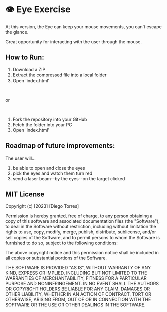 # 👁️ Eye Exercise
<p>At this version, the Eye can keep your mouse movements, you can't escape the glance.</p>
<p>Great opportunity for interacting with the user through the mouse.</p>

## How to Run:
1. Download a ZIP
2. Extract the compressed file into a local folder
3. Open 'index.html'

<br>
<p>or</p> 
<br>

1. Fork the repository into your GitHub
2. Fetch the folder into your PC
3. Open 'index.html'

## Roadmap of future improvements:
The user will...
1. be able to open and close the eyes
2. pick the eyes and watch them turn red
3. send a laser beam--by the eyes--on the target clicked

## MIT License

Copyright (c) [2023] [Diego Torres]

Permission is hereby granted, free of charge, to any person obtaining a copy
of this software and associated documentation files (the "Software"), to deal
in the Software without restriction, including without limitation the rights
to use, copy, modify, merge, publish, distribute, sublicense, and/or sell
copies of the Software, and to permit persons to whom the Software is
furnished to do so, subject to the following conditions:

The above copyright notice and this permission notice shall be included in all
copies or substantial portions of the Software.

THE SOFTWARE IS PROVIDED "AS IS", WITHOUT WARRANTY OF ANY KIND, EXPRESS OR
IMPLIED, INCLUDING BUT NOT LIMITED TO THE WARRANTIES OF MERCHANTABILITY,
FITNESS FOR A PARTICULAR PURPOSE AND NONINFRINGEMENT. IN NO EVENT SHALL THE
AUTHORS OR COPYRIGHT HOLDERS BE LIABLE FOR ANY CLAIM, DAMAGES OR OTHER
LIABILITY, WHETHER IN AN ACTION OF CONTRACT, TORT OR OTHERWISE, ARISING FROM,
OUT OF OR IN CONNECTION WITH THE SOFTWARE OR THE USE OR OTHER DEALINGS IN THE
SOFTWARE.